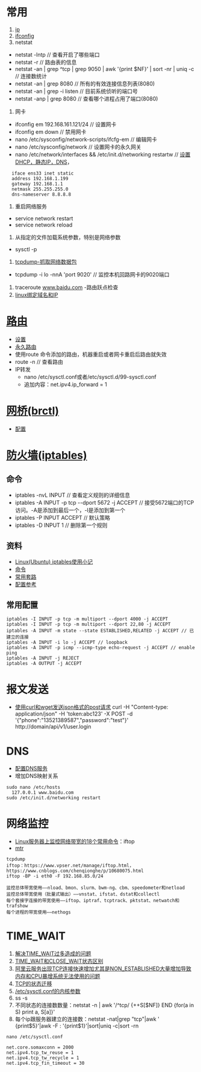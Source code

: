 # 常用
1. [ip](http://os.51cto.com/art/201406/441461.htm)
1. [ifconfig](http://blog.csdn.net/sdvch/article/details/12587515)
1. netstat
  * netstat -lntp // 查看开启了哪些端口
  * netstat -r // 路由表的信息
  * netstat -an | grep ^tcp | grep 9050 | awk '{print $NF}' | sort -nr | uniq -c // 连接数统计
  * netstat -an | grep 8080 // 所有的有效连接信息列表(8080)
  * netstat -an | grep -i listen // 目前系统侦听的端口号
  * netstat -anp | grep 8080 // 查看哪个进程占用了端口(8080)

1. 网卡
  * ifconfig em 192.168.161.121/24 // 设置网卡
  * ifconfig em down // 禁用网卡
  * nano /etc/sysconfig/network-scripts/ifcfg-em // 编辑网卡
  * nano /etc/sysconfig/network // 设置网卡的永久网关
  * nano /etc/network/interfaces && /etc/init.d/networking restartw // [设置DHCP，静态IP，DNS](http://forum.ubuntu.org.cn/viewtopic.php?f=73&t=190174)，
```
  iface ens33 inet static
  address 192.168.1.199
  gateway 192.168.1.1
  netmask 255.255.255.0
  dns-nameserver 8.8.8.8
```
1. 重启网络服务
  * service network restart
  * service network reload
1. 从指定的文件加载系统参数，特别是网络参数
  * sysctl -p
1. [tcpdump-抓取网络数据包](http://blog.csdn.net/kobejayandy/article/details/17208137/)
  * tcpdump -i lo -nnA 'port 9020' // 监控本机回路网卡的9020端口
1. traceroute www.baidu.com -路由跃点检查
1. [linux绑定域名和IP](http://ttwang.iteye.com/blog/1955590)

# [路由](http://baike.baidu.com/link?url=3OWZNh6IVWlbyjsJIk41NClQT2ueZ8i3AQszfA_M8zTjP9GbZ77PdvA7xEQGCWY7vncnOD0jOy9jnKl20zCvH_)
* [设置](http://www.centoscn.com/CentOS/help/2014/0113/2351.html)
* [永久路由](http://blog.csdn.net/yuanchao99/article/details/18992567)
* 使用route 命令添加的路由，机器重启或者网卡重启后路由就失效
* route -n // 查看路由
* IP转发
  * nano /etc/sysctl.conf或者/etc/sysctl.d/99-sysctl.conf
  * 追加内容：net.ipv4.ip_forward = 1

# [网桥(brctl)](http://blog.csdn.net/x_nazgul/article/details/20233237)
* [配置](http://fp-moon.iteye.com/blog/1468650)

# [防火墙(iptables)](http://blog.chinaunix.net/uid-26495963-id-3279216.html)
## 命令
* iptables -nvL INPUT // 查看定义规则的详细信息
* iptables -A INPUT -p tcp --dport 5672 -j ACCEPT // 接受5672端口的TCP访问。-A是添加到最后一个，-I是添加到第一个
* iptables -P INPUT ACCEPT // 默认策略
* iptables -D INPUT 1 // 删除第一个规则

## 资料
* [Linux(Ubuntu) iptables使用小记](https://0x1.im/blog/server/use-linux-ubuntu-iptables.html)
* [命令](https://wangchujiang.com/linux-command/c/iptables.html)
* [常用套路](http://www.zsythink.net/archives/1869)
* [配置参考](https://codeday.me/bug/20181124/405722.html)

## 常用配置
```
iptables -I INPUT -p tcp -m multiport --dport 4000 -j ACCEPT
iptables -I INPUT -p tcp -m multiport --dport 22,80 -j ACCEPT
iptables -A INPUT -m state --state ESTABLISHED,RELATED -j ACCEPT // 已建立的连接
iptables -A INPUT -i lo -j ACCEPT // loopback
iptables -A INPUT -p icmp --icmp-type echo-request -j ACCEPT // enable ping
iptables -A INPUT -j REJECT
iptables -A OUTPUT -j ACCEPT
```

# 报文发送
* [使用curl和wget发送json格式的post请求](https://blog.csdn.net/xcc_2269861428/article/details/83345351) curl -H "Content-type: application/json" -H 'token:abc123' -X POST -d '{"phone":"13521389587","password":"test"}' http://domain/api/v1/user.login

# DNS
* [配置DNS服务](https://www.cnblogs.com/EasonJim/p/7857671.html)
* 增加DNS映射关系
```
sudo nano /etc/hosts
  127.0.0.1 www.baidu.com
sudo /etc/init.d/networking restart
```

# 网络监控
* [Linux服务器上监控网络带宽的18个常用命令](https://blog.csdn.net/yygydjkthh/article/details/75269537)：iftop
* [mtr](https://docs.ucloud.cn/unet/troubleshooting)

```
tcpdump
iftop：https://www.vpser.net/manage/iftop.html，https://www.cnblogs.com/chenqionghe/p/10680075.html
iftop -BP -i eth0 -F 192.168.85.0/24

监控总体带宽使用――nload、bmon、slurm、bwm-ng、cbm、speedometer和netload
监控总体带宽使用（批量式输出）――vnstat、ifstat、dstat和collectl
每个套接字连接的带宽使用――iftop、iptraf、tcptrack、pktstat、netwatch和trafshow
每个进程的带宽使用――nethogs
```

# TIME_WAIT
1. [解决TIME_WAIT过多造成的问题](https://www.cnblogs.com/dadonggg/p/8778318.html)
1. [TIME_WAIT和CLOSE_WAIT状态区别](https://blog.csdn.net/kobejayandy/article/details/17655739)
1. [阿里云服务出现TCP连接快速增加尤其是NON_ESTABLISHED大量增加导致内存和CPU暴增系统无法使用的问题](https://www.cnblogs.com/peteremperor/p/10882076.html)
1. [TCP的状态迁移](https://qiuzhenyuan.github.io/2018/01/28/TCP%E7%9A%84%E7%8A%B6%E6%80%81%E8%BF%81%E7%A7%BB/)
1. [/etc/sysctl.conf的内核参数](http://www.iocoder.cn/Nginx/Based-on-Nginx-to-achieve-100000-concurrency-Linux-kernel-optimization/?vip)
  1. ss -s
  1. 不同状态的连接数数量：netstat -n | awk '/^tcp/ {++S[$NF]} END {for(a in S) print a, S[a]}'
  1. 每个ip跟服务器建立的连接数：netstat -nat|grep "tcp"|awk ' {print$5}'|awk -F : '{print$1}'|sort|uniq -c|sort -rn

```
nano /etc/sysctl.conf

net.core.somaxconn = 2000
net.ipv4.tcp_tw_reuse = 1
net.ipv4.tcp_tw_recycle = 1
net.ipv4.tcp_fin_timeout = 30
```
